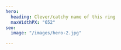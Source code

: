 ```yaml
---
hero:
  heading: Clever/catchy name of this ring
  maxWidthPX: "652"
seo:
  image: "/images/hero-2.jpg"

---
```

